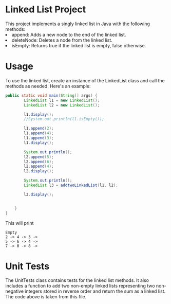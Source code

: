 <h1>Linked List Project</h1>
This project implements a singly linked list in Java with the following methods:

<li>append: Adds a new node to the end of the linked list.</li>
<li>deleteNode: Deletes a node from the linked list.</li>
<li>isEmpty: Returns true if the linked list is empty, false otherwise.</li>

<h1>Usage</h1>
To use the linked list, create an instance of the LinkedList class and call the methods as needed. Here's an example:

```java
public static void main(String[] args) {
        LinkedList l1 = new LinkedList(); 
        LinkedList l2 = new LinkedList(); 

        l1.display();
        //System.out.println(l1.isEmpty());

        l1.append(2);
        l1.append(4);
        l1.append(3);
        l1.display();

        System.out.println();
        l2.append(5);
        l2.append(6);
        l2.append(4);
        l2.display();

        System.out.println();
        LinkedList l3 = addtwoLinkedList(l1, l2);

        l3.display();


    }
}

```
This will print
```
Empty
2 -> 4 -> 3 ->
5 -> 6 -> 4 ->
7 -> 0 -> 8 ->
```

<h1>Unit Tests</h1>
The UnitTests class contains tests for the linked list methods. It also includes a function to add two non-empty linked lists representing two non-negative integers stored in reverse order and return the sum as a linked list.
The code above is taken from this file.
